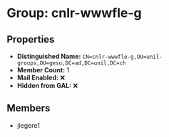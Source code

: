 # Group: cnlr-wwwfle-g

## Properties

- **Distinguished Name:** `CN=cnlr-wwwfle-g,OU=unil-groups,OU=gesu,DC=ad,DC=unil,DC=ch`
- **Member Count:** 1
- **Mail Enabled:** ❌
- **Hidden from GAL:** ❌

## Members

- jlegere1
